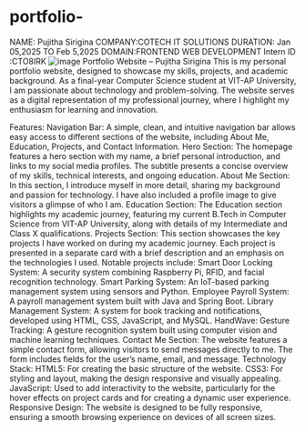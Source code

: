 # portfolio-
 NAME: Pujitha Sirigina
 COMPANY:COTECH IT SOLUTIONS 
 DURATION: Jan 05,2025 TO Feb 5,2025 
 DOMAIN:FRONTEND WEB DEVELOPMENT
 Intern ID :CTO8IRK
![image](https://github.com/user-attachments/assets/a0b5f1cc-2d42-490e-81e6-fc20e508b1a4)
Portfolio Website – Pujitha Sirigina
This is my personal portfolio website, designed to showcase my skills, projects, and academic background. As a final-year Computer Science student at VIT-AP University, I am passionate about technology and problem-solving. The website serves as a digital representation of my professional journey, where I highlight my enthusiasm for learning and innovation.

Features:
Navigation Bar: A simple, clean, and intuitive navigation bar allows easy access to different sections of the website, including About Me, Education, Projects, and Contact Information.
Hero Section: The homepage features a hero section with my name, a brief personal introduction, and links to my social media profiles. The subtitle presents a concise overview of my skills, technical interests, and ongoing education.
About Me Section: In this section, I introduce myself in more detail, sharing my background and passion for technology. I have also included a profile image to give visitors a glimpse of who I am.
Education Section: The Education section highlights my academic journey, featuring my current B.Tech in Computer Science from VIT-AP University, along with details of my Intermediate and Class X qualifications.
Projects Section: This section showcases the key projects I have worked on during my academic journey. Each project is presented in a separate card with a brief description and an emphasis on the technologies I used. Notable projects include:
Smart Door Locking System: A security system combining Raspberry Pi, RFID, and facial recognition technology.
Smart Parking System: An IoT-based parking management system using sensors and Python.
Employee Payroll System: A payroll management system built with Java and Spring Boot.
Library Management System: A system for book tracking and notifications, developed using HTML, CSS, JavaScript, and MySQL.
HandWave: Gesture Tracking: A gesture recognition system built using computer vision and machine learning techniques.
Contact Me Section: The website features a simple contact form, allowing visitors to send messages directly to me. The form includes fields for the user’s name, email, and message.
Technology Stack:
HTML5: For creating the basic structure of the website.
CSS3: For styling and layout, making the design responsive and visually appealing.
JavaScript: Used to add interactivity to the website, particularly for the hover effects on project cards and for creating a dynamic user experience.
Responsive Design: The website is designed to be fully responsive, ensuring a smooth browsing experience on devices of all screen sizes.
